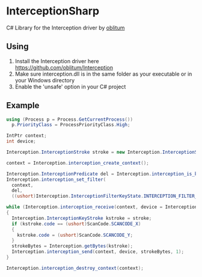 # InterceptionSharp
C# Library for the Interception driver by [oblitum](https://github.com/oblitum)

## Using
1. Install the Interception driver here https://github.com/oblitum/Interception
2. Make sure interception.dll is in the same folder as your executable or in your Windows directory
3. Enable the 'unsafe' option in your C# project

## Example
```csharp
using (Process p = Process.GetCurrentProcess())
  p.PriorityClass = ProcessPriorityClass.High;

IntPtr context;
int device;

Interception.InterceptionStroke stroke = new Interception.InterceptionStroke();

context = Interception.interception_create_context();

Interception.InterceptionPredicate del = Interception.interception_is_keyboard;
Interception.interception_set_filter(
  context,
  del,
  ((ushort)Interception.InterceptionFilterKeyState.INTERCEPTION_FILTER_KEY_DOWN | (ushort)Interception.InterceptionFilterKeyState.INTERCEPTION_FILTER_KEY_UP));

while (Interception.interception_receive(context, device = Interception.interception_wait(context), ref stroke, 1) > 0)
{
  Interception.InterceptionKeyStroke kstroke = stroke;
  if (kstroke.code == (ushort)ScanCode.SCANCODE_X)
  {
    kstroke.code = (ushort)ScanCode.SCANCODE_Y;
  }
  strokeBytes = Interception.getBytes(kstroke);
  Interception.interception_send(context, device, strokeBytes, 1);
}

Interception.interception_destroy_context(context);
```

